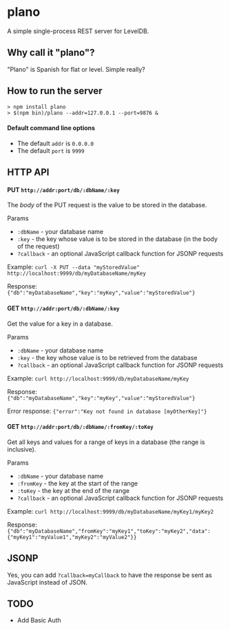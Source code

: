 # plano
A simple single-process REST server for LevelDB.

## Why call it "plano"?
"Plano" is Spanish for flat or level. Simple really?

## How to run the server

    > npm install plano
    > $(npm bin)/plano --addr=127.0.0.1 --port=9876 &
    
#### Default command line options
* The default `addr` is `0.0.0.0`
* The default `port` is `9999`

## HTTP API

#### PUT `http://addr:port/db/:dbName/:key`

The *body* of the PUT request is the value to be stored in the database.

Params
* `:dbName` - your database name
* `:key` - the key whose value is to be stored in the database (in the body of the request)
* `?callback` - an optional JavaScript callback function for JSONP requests

Example:
    `curl -X PUT --data "myStoredValue" http://localhost:9999/db/myDatabaseName/myKey`

Response:
    `{"db":"myDatabaseName","key":"myKey","value":"myStoredValue"}`

#### GET `http://addr:port/db/:dbName/:key`

Get the value for a key in a database.

Params
* `:dbName` - your database name
* `:key` - the key whose value is to be retrieved from the database
* `?callback` - an optional JavaScript callback function for JSONP requests

Example:
    `curl http://localhost:9999/db/myDatabaseName/myKey`

Response:
    `{"db":"myDatabaseName","key":"myKey","value":"myStoredValue"}`

Error response:
    `{"error":"Key not found in database [myOtherKey]"}`
    
#### GET `http://addr:port/db/:dbName/:fromKey/:toKey`

Get all keys and values for a range of keys in a database (the range is inclusive).

Params
* `:dbName` - your database name
* `:fromKey` - the key at the start of the range
* `:toKey` - the key at the end of the range
* `?callback` - an optional JavaScript callback function for JSONP requests

Example:
    `curl http://localhost:9999/db/myDatabaseName/myKey1/myKey2`

Response:
    `{"db":"myDatabaseName","fromKey":"myKey1","toKey":"myKey2","data":{"myKey1":"myValue1","myKey2":"myValue2"}}`

## JSONP

Yes, you can add `?callback=myCallback` to have the response be sent as JavaScript instead of JSON.

## TODO

* Add Basic Auth
